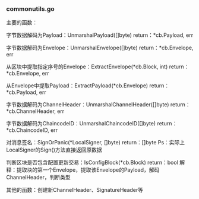 ### commonutils.go

主要的函数：

字节数据解码为Payload：UnmarshalPayload([]byte)
	return：*cb.Payload, err

字节数据解码为Envelope：UnmarshalEnvelope([]byte)
	return：*cb.Envelope, err

从区块中提取指定序号的Envelope：ExtractEnvelope(*cb.Block, int)
	return：*cb.Envelope, err

从Envelope中提取Payload：ExtractPayload(*cb.Envelope)
	return：*cb.Payload, err

字节数据解码为ChannelHeader：UnmarshalChannelHeader([]byte)
	return：*cb.ChannelHeader, err

字节数据解码为ChaincodeID：UnmarshalChaincodeID([]byte)
	return：*cb.ChaincodeID, err

对消息签名：SignOrPanic(*LocalSigner, []byte)
	return：[]byte
	Ps：实际上LocalSigner的Sign()方法直接返回原数据

判断区块是否包含配置更新交易：IsConfigBlock(*cb.Block)
	return：bool
	解释：提取块的第一个Envelope，提取该Envelope的Payload，解码ChannelHeader，判断类型

其他的函数：创建新ChannelHeader、SignatureHeader等

